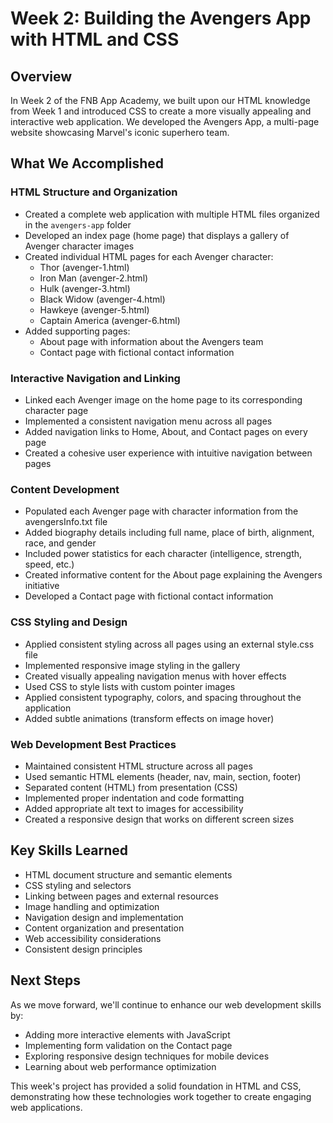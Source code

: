 # Week 2: Building the Avengers App with HTML and CSS

## Overview
In Week 2 of the FNB App Academy, we built upon our HTML knowledge from Week 1 and introduced CSS to create a more visually appealing and interactive web application. We developed the Avengers App, a multi-page website showcasing Marvel's iconic superhero team.

## What We Accomplished

### HTML Structure and Organization
- Created a complete web application with multiple HTML files organized in the `avengers-app` folder
- Developed an index page (home page) that displays a gallery of Avenger character images
- Created individual HTML pages for each Avenger character:
  - Thor (avenger-1.html)
  - Iron Man (avenger-2.html)
  - Hulk (avenger-3.html)
  - Black Widow (avenger-4.html)
  - Hawkeye (avenger-5.html)
  - Captain America (avenger-6.html)
- Added supporting pages:
  - About page with information about the Avengers team
  - Contact page with fictional contact information

### Interactive Navigation and Linking
- Linked each Avenger image on the home page to its corresponding character page
- Implemented a consistent navigation menu across all pages
- Added navigation links to Home, About, and Contact pages on every page
- Created a cohesive user experience with intuitive navigation between pages

### Content Development
- Populated each Avenger page with character information from the avengersInfo.txt file
- Added biography details including full name, place of birth, alignment, race, and gender
- Included power statistics for each character (intelligence, strength, speed, etc.)
- Created informative content for the About page explaining the Avengers initiative
- Developed a Contact page with fictional contact information

### CSS Styling and Design
- Applied consistent styling across all pages using an external style.css file
- Implemented responsive image styling in the gallery
- Created visually appealing navigation menus with hover effects
- Used CSS to style lists with custom pointer images
- Applied consistent typography, colors, and spacing throughout the application
- Added subtle animations (transform effects on image hover)

### Web Development Best Practices
- Maintained consistent HTML structure across all pages
- Used semantic HTML elements (header, nav, main, section, footer)
- Separated content (HTML) from presentation (CSS)
- Implemented proper indentation and code formatting
- Added appropriate alt text to images for accessibility
- Created a responsive design that works on different screen sizes

## Key Skills Learned
- HTML document structure and semantic elements
- CSS styling and selectors
- Linking between pages and external resources
- Image handling and optimization
- Navigation design and implementation
- Content organization and presentation
- Web accessibility considerations
- Consistent design principles

## Next Steps
As we move forward, we'll continue to enhance our web development skills by:
- Adding more interactive elements with JavaScript
- Implementing form validation on the Contact page
- Exploring responsive design techniques for mobile devices
- Learning about web performance optimization

This week's project has provided a solid foundation in HTML and CSS, demonstrating how these technologies work together to create engaging web applications.